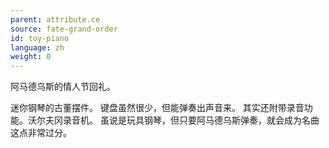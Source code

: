 ```yaml
---
parent: attribute.ce
source: fate-grand-order
id: toy-piano
language: zh
weight: 0
---
```


阿马德乌斯的情人节回礼。

迷你钢琴的古董摆件。
键盘虽然很少，但能弹奏出声音来。
其实还附带录音功能。沃尔夫冈录音机。
虽说是玩具钢琴，但只要阿马德乌斯弹奏，就会成为名曲这点非常过分。
